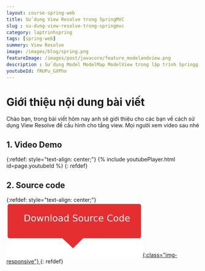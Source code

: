 ```yaml
---
layout: course-spring-web
title: Sử dụng View Resolve trong SpringMVC 
slug : su-dung-view-resolve-trong-springmvc
category: laptrinhspring
tags: [spring-web]
summery: View Resolve
image: /images/blog/spring.png
featureImage: /images/post/javacore/feature_modelandview.png
description : Sử dụng Model ModelMap ModelView trong lập trình Springg. Hiểu model là gì  trong Spring . ModelMap là gì , Map là gì , ModelAndView là gì trong Spring. Phân biệt sự khác nhau giữ Model ModelMap Map và ModelAndView trong học lập trình Spring.
youtubeId: fRUPu_GXPho
---
```


# **Giới thiệu nội dung bài viết**

Chào bạn, trong bài viết hôm nay anh sẽ giới thiệu cho các bạn về cách sử dụng View Resolve  để cấu hình cho tầng view. Mọi người xem video sau nhé

## **1. Video Demo**

{:refdef: style="text-align: center;"}
{% include youtubePlayer.html id=page.youtubeId %}
{: refdef}

## **2. Source code**

{:refdef: style="text-align: center;"}
<a href="https://github.com/levunguyen/Spring-Thymeleaf" target="_blank"> ![Sourcecode ](/images/icon/githubsource.png){:class="img-responsive"} </a>
{: refdef}